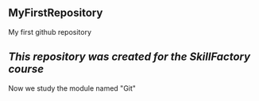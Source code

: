 ## MyFirstRepository
My first github repository 
## *This repository was created for the SkillFactory course*
Now we study the module named "Git"
